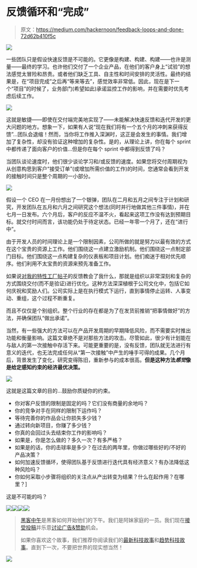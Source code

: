 # 反馈循环和“完成”

> 原文：<https://medium.com/hackernoon/feedback-loops-and-done-72d62b410f5c>

![](img/eced0df66fa655aa1651220932b975ac.png)

一些团队只是假设快速反馈是不可能的。它更像是构建、构建、构建——也许是测量——最终的学习。也许他们交付了一个企业产品，在他们的客户身上“试验”的想法感觉太冒险和昂贵。或者他们缺乏工具、自主性和时间安排的灵活性。最终的结果是，在“项目完成”之后再“等来等去”，感觉效率非常低。因此，现在是下一个“项目”的时候了，业务部门(希望如此)承诺监控工作的影响，并在需要时优先考虑后续工作。

![](img/0cad8340b998ea85c9f5372fad85afeb.png)

这就是敏捷——即使在交付端完美地实现了——未能解决快速反馈和迭代开发的更大问题的地方。想象一下，如果有人说“现在我们将有一个五个月的冲刺来获得反馈”…团队会退缩！然而，当你将工作推入深渊时，这正是会发生的事情。我们增加了复杂性，却没有验证这种增加的复杂性。是的，从理论上讲，你在每个 sprint 中都传递了面向客户的价值…但是你在每个 sprint 中都得到反馈了吗？

当团队谈论速度时，他们很少谈论学习和/或反馈的速度。如果您将交付周期视为从创意构思到客户“接受订单”(或增加所需价值的工作)的时间，您通常会看到开发的接触时间只是整个周期的一小部分。

![](img/d5c6d7bea8490015ee49b1b8fe7f471a.png)

假设一个 CEO 在一月份想出了一个银弹，团队在二月和五月之间专注于计划和研究，开发团队在五月和六月之间研究这个想法(同时并行地做其他三件事情)，并在七月一日发布。六个月后，客户的反应不温不火，看起来这项工作没有达到预期目标。就交付时间而言，该功能仍处于待定状态。已经一年零一个月了，还在“进行中”。

由于开发人员的时间理论上是一个限制因素，公司所做的就是努力以最有效的方式在这个宝贵的资源上工作。他们围绕这一点建立激励机制。他们围绕这一点制定部门目标。他们围绕这一点构建复杂的仪表板和项目计划。他们痴迷于相对优先顺序。他们利用不太宝贵的资源来预先准备工作。

如果说[对我的特性工厂帖子](https://hackernoon.com/12-signs-youre-working-in-a-feature-factory-44a5b938d6a2#.mgls9o4es)的反馈教会了我什么，那就是组织以非常深刻和复杂的方式围绕交付(而不是验证)进行优化。这种方法深深植根于公司文化中，包括它如何庆祝和奖励人们。公司实际上是在执行模式下运行，直到事情停止运转、人事变动、重组，这个过程不断重复。

而且不仅仅是个别组织。整个行业的存在都是为了在发货前推销“把事情做好”的方法，并确保团队“做出承诺”。

当然，有一些强大的方法可以在产品开发周期的早期降低风险，而不需要实时推出功能和衡量影响。这篇文章绝不是对那些方法的攻击。尽管如此，很少有计划能在与敌人的第一次接触中存活下来。可能更重要的是，没有反馈，团队就无法进行有意义的迭代，也无法完成任何从“第一次接触”中产生的唾手可得的成果。几个月后，背景发生了变化，研究变得陈旧，重新参与的成本很高。**但是这种方法*感觉*像是给定感知约束的经济最优决策。**

![](img/55f0e823bbb4896462c278179a013a0f.png)

这就是这篇文章的目的…鼓励你质疑你的约束。

*   你对客户反馈的限制是固定的吗？它们没有商量的余地吗？
*   你的竞争对手在同样的限制下运作吗？
*   等待完善你的作品会让你损失多少钱？
*   通过转向新项目，你赚了多少钱？
*   你真的会回过头去结束你工作的影响吗？
*   如果是，你是怎么做的？多久一次？有多严格？
*   如果是的话，你的击球率是多少？在过去的两年里，你做过哪些好的/不好的产品决策？
*   如何加速反馈循环，使得团队基于反馈进行迭代具有经济意义？有办法降低这种风险吗？
*   你如何采取小步骤将组织的关注点从产出转变为结果？什么在起作用？在哪里？]

这是不可能的吗？

![](img/e4e190b175dc9d48cd39d5aaedc50134.png)[![](img/50ef4044ecd4e250b5d50f368b775d38.png)](http://bit.ly/HackernoonFB)[![](img/979d9a46439d5aebbdcdca574e21dc81.png)](https://goo.gl/k7XYbx)[![](img/2930ba6bd2c12218fdbbf7e02c8746ff.png)](https://goo.gl/4ofytp)

> [黑客中午](http://bit.ly/Hackernoon)是黑客如何开始他们的下午。我们是阿妹家庭的一员。我们现在[接受投稿](http://bit.ly/hackernoonsubmission)并乐意[讨论广告&赞助](mailto:partners@amipublications.com)机会。
> 
> 如果你喜欢这个故事，我们推荐你阅读我们的[最新科技故事](http://bit.ly/hackernoonlatestt)和[趋势科技故事](https://hackernoon.com/trending)。直到下一次，不要把世界的现实想当然！

![](img/be0ca55ba73a573dce11effb2ee80d56.png)